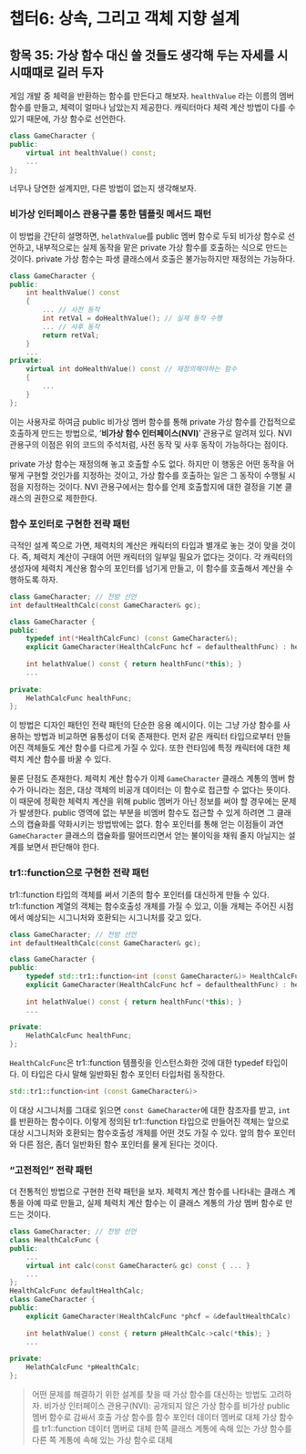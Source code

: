 # 챕터6: 상속, 그리고 객체 지향 설계

## 항목 35: 가상 함수 대신 쓸 것들도 생각해 두는 자세를 시시때때로 길러 두자

게임 개발 중 체력을 반환하는 함수를 만든다고 해보자. `healthValue` 라는 이름의 멤버 함수를 만들고, 체력이 얼마나 남았는지 제공한다. 캐릭터마다 체력 계산 방법이 다를 수 있기 때문에, 가상 함수로 선언한다.

```cpp
class GameCharacter {
public:
	virtual int healthValue() const;
	...
};
```

너무나 당연한 설계지만, 다른 방법이 없는지 생각해보자.

### 비가상 인터페이스 관용구를 통한 템플릿 메서드 패턴

이 방법을 간단히 설명하면, `helathValue`를 public 멤버 함수로 두되 비가상 함수로 선언하고, 내부적으로는 실제 동작을 맡은 private 가상 함수를 호출하는 식으로 만드는 것이다. private 가상 함수는 파생 클래스에서 호출은 불가능하지만 재정의는 가능하다.

```cpp
class GameCharacter {
public:
	int healthValue() const
	{
		... // 사전 동작
		int retVal = doHealthValue(); // 실제 동작 수행
		... // 사후 동작
		return retVal;
	}
	...
private:
	virtual int doHealthValue() const // 재정의해야하는 함수
	{
		...
	}
};
```

이는 사용자로 하여금 public 비가상 멤버 함수를 통해 private 가상 함수를 간접적으로 호출하게 만드는 방법으로, ‘**비가상 함수 인터페이스(NVI)**’ 관용구로 알려져 있다. NVI 관용구의 이점은 위의 코드의 주석처럼, 사전 동작 및 사후 동작이 가능하다는 점이다.

private 가상 함수는 재정의해 놓고 호출할 수도 없다. 하지만 이 행동은 어떤 동작을 어떻게 구현할 것인가를 지정하는 것이고, 가상 함수를 호출하는 일은 그 동작이 수행될 시점을 지정하는 것이다. NVI 관용구에서는 함수를 언제 호출할지에 대한 결정을 기본 클래스의 권한으로 제한한다.

### 함수 포인터로 구현한 전략 패턴

극적인 설계 쪽으로 가면, 체력치의 계산은 캐릭터의 타입과 별개로 놓는 것이 맞을 것이다. 즉, 체력치 계산이 구태여 어떤 캐릭터의 일부일 필요가 없다는 것이다.  각 캐릭터의 생성자에 체력치 계산용 함수의 포인터를 넘기게 만들고, 이 함수를 호출해서 계산을 수행하도록 하자.

```cpp
class GameCharacter; // 전방 선언
int defaultHealthCalc(const GameCharacter& gc);

class GameCharacter {
public:
	typedef int(*HealthCalcFunc) (const GameCharacter&);
	explicit GameCharacter(HealthCalcFunc hcf = defaulthealthFunc) : healthFunc(hcf) {}
	
	int helathValue() const { return healthFunc(*this); }
	...
	
private:
	HelathCalcFunc healthFunc;
};
```

이 방법은 디자인 패턴인 전략 패턴의 단순한 응용 예시이다. 이는 그냥 가상 함수를 사용하는 방법과 비교하면 융통성이 더욱 존재한다. 먼저 같은 캐릭터 타입으로부터 만들어진 객체들도 계산 함수를 다르게 가질 수 있다. 또한 런타임에 특정 캐릭터에 대한 체력치 계산 함수를 바꿀 수 있다.

물론 단점도 존재한다. 체력치 계산 함수가 이제 `GameCharacter` 클래스 계통의 멤버 함수가 아니라는 점은, 대상 객체의 비공개 데이터는 이 함수로 접근할 수 없다는 뜻이다. 이 때문에 정확한 체력치 계산을 위해 public 멤버가 아닌 정보를 써야 할 경우에는 문제가 발생한다. public 영역에 없는 부분을 비멤버 함수도 접근할 수 있게 하려면 그 클래스의 캡슐화를 약화시키는 방법밖에는 없다. 함수 포인터를 통해 얻는 이점들이 과연 `GameCharacter` 클래스의 캡슐화를 떨어뜨리면서 얻는 불이익을 채워 줄지 아닐지는 설계를 보면서 판단해야 한다.

### tr1::function으로 구현한 전략 패턴

tr1::function 타입의 객체를 써서 기존의 함수 포인터를 대신하게 만들 수 있다. tr1::function 계열의 객체는 함수호출성 개체를 가질 수 있고, 이들 개체는 주어진 시점에서 예상되는 시그니처와 호환되는 시그니처를 갖고 있다.

```cpp
class GameCharacter; // 전방 선언
int defaultHealthCalc(const GameCharacter& gc);

class GameCharacter {
public:
	typedef std::tr1::function<int (const GameCharacter&)> HealthCalcFunc;
	explicit GameCharacter(HealthCalcFunc hcf = defaulthealthFunc) : healthFunc(hcf) {}
	
	int helathValue() const { return healthFunc(*this); }
	...
	
private:
	HelathCalcFunc healthFunc;
};
```

`HealthCalcFunc`은 tr1::function 템플릿을 인스턴스화한 것에 대한 typedef 타입이다. 이 타입은 다시 말해 일반화된 함수 포인터 타입처럼 동작한다.

```cpp
std::tr1::function<int (const GameCharacter&)>
```

이 대상 시그니처를 그대로 읽으면 `const GameCharacter`에 대한 참조자를 받고, `int`를 반환하는 함수이다. 이렇게 정의된 tr1::function 타입으로 만들어진 객체는 앞으로 대상 시그니처와 호환되는 함수호출성 개체를 어떤 것도 가질 수 있다. 앞의 함수 포인터와 다른 점은, 좀더 일반화된 함수 포인터를 물게 된다는 것이다.

### “고전적인” 전략 패턴

더 전통적인 방법으로 구현한 전략 패턴을 보자. 체력치 계산 함수를 나타내는 클래스 계통을 아예 따로 만들고, 실제 체력치 계산 함수는 이 클래스 계통의 가상 멤버 함수로 만드는 것이다.

```cpp
class GameCharacter; // 전방 선언
class HealthCalcFunc {
public:
	...
	virtual int calc(const GameCharacter& gc) const { ... }
	...
};
HealthCalcFunc defaultHealthCalc;
class GameCharacter {
public:
	explicit GameCharacter(HealthCalcFunc *phcf = &defaultHealthCalc) : pHealthCalc(phcf) {}
	
	int helathValue() const { return pHealthCalc->calc(*this); }
	...
	
private:
	HelathCalcFunc *pHealthCalc;
};
```

> 어떤 문제를 해결하기 위한 설계를 찾을 때 가상 함수를 대신하는 방법도 고려하자.
비가상 인터페이스 관용구(NVI): 공개되지 않은 가상 함수를 비가상 public 멤버 함수로 감싸서 호출
가상 함수를 함수 포인터 데이터 멤버로 대체
가상 함수를 tr1::function 데이터 멤버로 대체
한쪽 클래스 계통에 속해 있는 가상 함수를 다른 쪽 계통에 속해 있는 가상 함수로 대체